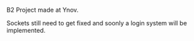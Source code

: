 B2 Project made at Ynov.

Sockets still need to get fixed and soonly a login system will be implemented.
